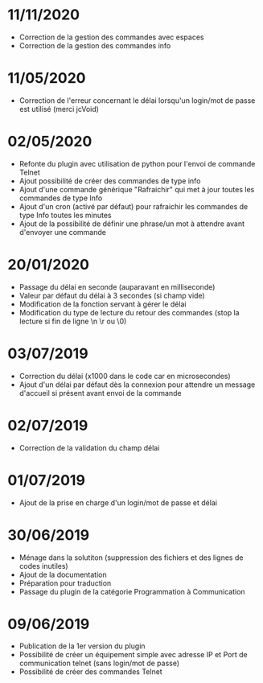 # 11/11/2020

- Correction de la gestion des commandes avec espaces
- Correction de la gestion des commandes info

# 11/05/2020

- Correction de l'erreur concernant le délai lorsqu'un login/mot de passe est utilisé (merci jcVoid)

# 02/05/2020 

- Refonte du plugin avec utilisation de python pour l'envoi de commande Telnet
- Ajout possibilité de créer des commandes de type info
- Ajout d'une commande générique "Rafraichir" qui met à jour toutes les commandes de type Info
- Ajout d'un cron (activé par défaut) pour rafraichir les commandes de type Info toutes les minutes 
- Ajout de la possibilité de définir une phrase/un mot à attendre avant d'envoyer une commande

# 20/01/2020 

- Passage du délai en seconde (auparavant en milliseconde)
- Valeur par défaut du délai à 3 secondes (si champ vide)
- Modification de la fonction servant à gérer le délai
- Modification du type de lecture du retour des commandes (stop la lecture si fin de ligne \n \r ou \0) 

# 03/07/2019

- Correction du délai (x1000 dans le code car en microsecondes)
- Ajout d'un délai par défaut dès la connexion pour attendre un message d'accueil si présent avant envoi de la commande

# 02/07/2019

- Correction de la validation du champ délai

# 01/07/2019

- Ajout de la prise en charge d'un login/mot de passe et délai

# 30/06/2019

- Ménage dans la solutiton (suppression des fichiers et des lignes de codes inutiles)
- Ajout de la documentation
- Préparation pour traduction
- Passage du plugin de la catégorie Programmation à Communication

# 09/06/2019

- Publication de la 1er version du plugin
- Possibilité de créer un équipement simple avec adresse IP et Port de communication telnet (sans login/mot de passe)
- Possibilité de créer des commandes Telnet
